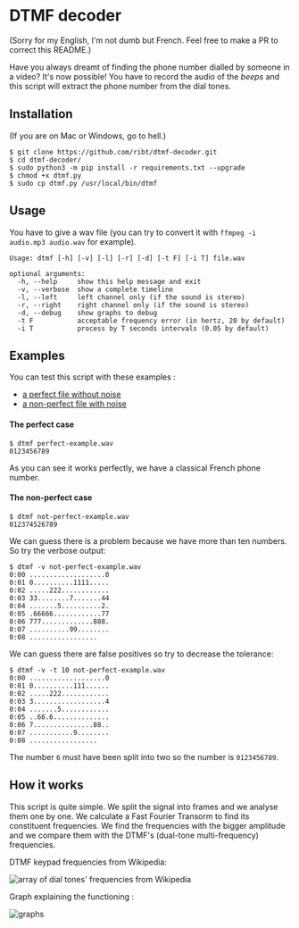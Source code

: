 # DTMF decoder
(Sorry for my English, I'm not dumb but French. Feel free to make a PR to correct this README.)

Have you always dreamt of finding the phone number dialled by someone in a video? It's now possible! You have to record the audio of the *beeps* and this script will extract the phone number from the dial tones.

## Installation
(If you are on Mac or Windows, go to hell.)

```
$ git clone https://github.com/ribt/dtmf-decoder.git
$ cd dtmf-decoder/
$ sudo python3 -m pip install -r requirements.txt --upgrade
$ chmod +x dtmf.py
$ sudo cp dtmf.py /usr/local/bin/dtmf
```

## Usage

You have to give a wav file (you can try to convert it with `ffmpeg -i audio.mp3 audio.wav` for example).

```
Usage: dtmf [-h] [-v] [-l] [-r] [-d] [-t F] [-i T] file.wav

optional arguments:
  -h, --help     show this help message and exit
  -v, --verbose  show a complete timeline
  -l, --left     left channel only (if the sound is stereo)
  -r, --right    right channel only (if the sound is stereo)
  -d, --debug    show graphs to debug
  -t F           acceptable frequency error (in hertz, 20 by default)
  -i T           process by T seconds intervals (0.05 by default)
```

## Examples

You can test this script with these examples :
- [a perfect file without noise](https://github.com/ribt/dtmf-decoder/blob/master/perfect-example.wav?raw=true)
- [a non-perfect file with noise](https://github.com/ribt/dtmf-decoder/blob/master/not-perfect-example.wav?raw=true)

#### The perfect case

```
$ dtmf perfect-example.wav
0123456789
```
As you can see it works perfectly, we have a classical French phone number.

#### The non-perfect case
```
$ dtmf not-perfect-example.wav
012374526789
```
We can guess there is a problem because we have more than ten numbers. So try the verbose output:
```
$ dtmf -v not-perfect-example.wav
0:00 ...................0
0:01 0..........1111.....
0:02 .....222............
0:03 33........7.......44
0:04 .......5..........2.
0:05 .66666............77
0:06 777.............888.
0:07 ..........99........
0:08 .................
```
We can guess there are false positives so try to decrease the tolerance:
```
$ dtmf -v -t 10 not-perfect-example.wav 
0:00 ...................0
0:01 0..........111......
0:02 .....222............
0:03 3..................4
0:04 .......5............
0:05 ..66.6..............
0:06 7...............88..
0:07 ...........9........
0:08 .................
```
The number `6` must have been split into two so the number is `0123456789`.

## How it works

This script is quite simple. We split the signal into frames and we analyse them one by one. We calculate a Fast Fourier Transorm to find its constituent frequencies. We find the frequencies with the bigger amplitude and we compare them with the DTMF's (dual-tone multi-frequency) frequencies.

DTMF keypad frequencies from Wikipedia:

![array of dial tones' frequencies from Wikipedia](./dtmf-wikipedia.png "Dial tones' frequencies")

Graph explaining the functioning :

![graphs](./graphs.png)


